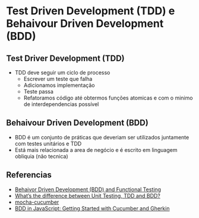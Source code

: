 # Test Driven Development (TDD) e Behaivour Driven Development (BDD)

## Test Driver Development (TDD)

- TDD deve seguir um ciclo de processo
  - Escrever um teste que falha
  - Adicionamos implementação
  - Teste passa
  - Refatoramos código até obtermos funções atomicas e com o minimo de interdependencias possível

## Behaivour Driven Development (BDD)

- BDD é um conjunto de práticas que deveriam ser utilizados juntamente com testes unitários e TDD
- Está mais relacionada a area de negócio e é escrito em linguagem obliquia (não tecnica)


## Referencias

- [Behaivor Driven Development (BDD) and Functional Testing](https://medium.com/javascript-scene/behavior-driven-development-bdd-and-functional-testing-62084ad7f1f2)
- [What’s the difference between Unit Testing, TDD and BDD?](https://codeutopia.net/blog/2015/03/01/unit-testing-tdd-and-bdd/#:~:text=When%20applied%20to%20automated%20testing,implementation%20detail%20in%20unit%20tests.&text=You%20should%20not%20test%20implementation%2C%20but%20instead%20behavior)
- [mocha-cucumber](https://www.npmjs.com/package/mocha-cucumber)
- [BDD in JavaScript: Getting Started with Cucumber and Gherkin](https://www.sitepoint.com/bdd-javascript-cucumber-gherkin/)